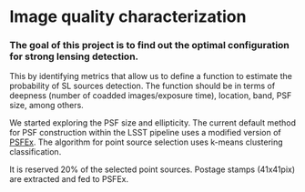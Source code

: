 # Image quality characterization

### The goal of this project is to find out the optimal configuration for strong lensing detection.

This by identifying metrics that allow us to define a function to estimate the probability of SL sources detection. The function should be in terms of deepness (number of coadded images/exposure time), location, band, PSF size, among others. 


We started exploring the PSF size and ellipticity. The current default method for PSF construction within the LSST pipeline uses a modified version of [PSFEx]([https://www.example.com](https://psfex.readthedocs.io/en/latest/)). The algorithm for point source selection uses k-means clustering classification. 



It is reserved 20% of the selected point sources. Postage stamps (41x41pix) are extracted and fed to PSFEx. 
